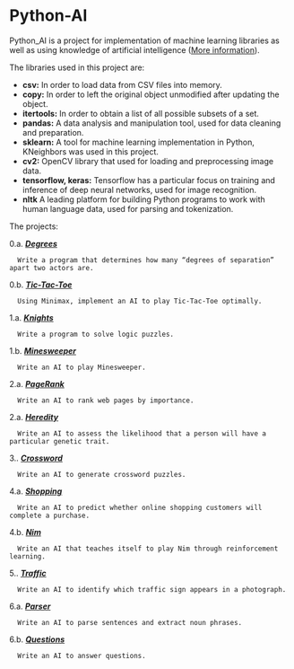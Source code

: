 # Python-AI
  Python_AI is a project for implementation of machine learning libraries as well as using knowledge of artificial intelligence ([More information](https://cs50.harvard.edu/ai/2020/)).


The libraries used in this project are:

  - **csv:** In order to load data from CSV files into memory.
  - **copy:** In order to left the original object unmodified after updating the object.
  - **itertools:** In order to obtain a list of all possible subsets of a set.
  - **pandas:** A data analysis and manipulation tool, used for data cleaning and preparation.
  - **sklearn:** A tool for machine learning implementation in Python, KNeighbors was used in this project.
  - **cv2:** OpenCV library that used for loading and preprocessing image data.
  - **tensorflow, keras:** Tensorflow has a particular focus on training and inference of deep neural networks, used for image recognition.
  - **nltk** A leading platform for building Python programs to work with human language data, used for parsing and tokenization.
  

The projects:

  0.a. [***Degrees***](https://github.com/sshmo/Python-AI/tree/master/Projects/p0/degrees)

      Write a program that determines how many “degrees of separation” apart two actors are.
  
  0.b. [***Tic-Tac-Toe***](https://github.com/sshmo/Python-AI/tree/master/Projects/p0/tictactoe)

      Using Minimax, implement an AI to play Tic-Tac-Toe optimally.


  1.a. [***Knights***](https://github.com/sshmo/Python-AI/tree/master/Projects/p1/knights)

      Write a program to solve logic puzzles.
 
  1.b. [***Minesweeper***](https://github.com/sshmo/Python-AI/tree/master/Projects/p1/minesweeper)

      Write an AI to play Minesweeper.


  2.a. [***PageRank***](https://github.com/sshmo/Python-AI/tree/master/Projects/p2/pagerank)

      Write an AI to rank web pages by importance.
  
  2.a. [***Heredity***](https://github.com/sshmo/Python-AI/tree/master/Projects/p2/heredity)

      Write an AI to assess the likelihood that a person will have a particular genetic trait.


  3.. [***Crossword***](https://github.com/sshmo/Python-AI/tree/master/Projects/p3/crossword)

      Write an AI to generate crossword puzzles.


  4.a. [***Shopping***](https://github.com/sshmo/Python-AI/tree/master/Projects/p4/nim)

      Write an AI to predict whether online shopping customers will complete a purchase.
  
  4.b. [***Nim***](https://github.com/sshmo/Python-AI/tree/master/Projects/p4/shopping)

      Write an AI that teaches itself to play Nim through reinforcement learning.


  5.. [***Traffic***](https://github.com/sshmo/Python-AI/tree/master/Projects/p5/traffic)

      Write an AI to identify which traffic sign appears in a photograph.
  
  
  6.a. [***Parser***](https://github.com/sshmo/Python-AI/tree/master/Projects/p6/parser)

      Write an AI to parse sentences and extract noun phrases.
      
  
  6.b. [***Questions***](https://github.com/sshmo/Python-AI/tree/master/Projects/p6/questions)

      Write an AI to answer questions.
